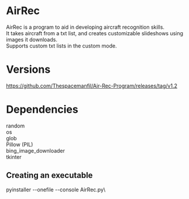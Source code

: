 ﻿# AirRec
AirRec is a program to aid in developing aircraft recognition skills.\
It takes aircraft from a txt list, and creates customizable slideshows using images it downloads.\
Supports custom txt lists in the custom mode.

# Versions
https://github.com/Thespacemanfil/Air-Rec-Program/releases/tag/v1.2

# Dependencies
random\
os\
glob\
Pillow (PIL)\
bing_image_downloader\
tkinter

## Creating an executable
pyinstaller --onefile --console AirRec.py\
